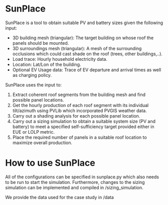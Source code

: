 # SunPlace

SunPlace is a tool to obtain suitable PV and battery sizes given the following input:

- 3D building mesh (triangular): The target building on whose roof the panels should be mounted.
- 3D surroundings mesh (triangular): A mesh of the surrounding occlusions which could cast shade on the roof (trees, other buildings,..).
- Load trace: Hourly household electricity data.
- Location: Lat/Lon of the building.
- Optional EV Usage data: Trace of EV departure and arrival times as well as charging policy.

SunPlace uses the input to:

1. Extract coherent roof segments from the building mesh and find possible panel locations.
2. Get the hourly production of each roof segment with its individual tilt/azimuth using PVLib which incorporated PVGIS weather data.
3. Carry out a shading analysis for each possible panel location.
4. Carry out a sizing simulation to obtain a suitable system size (PV and battery) to meet a specified self-sufficiency target provided either in EUE or LOLP metric.
5. Place the required number of panels in a suitable roof location to maximize overall production.

# How to use SunPlace

All of the configurations can be specified in sunplace.py which also needs to be run to start the simulation. Furthermore, changes to the sizing simulation can be implemented and compiled in /sizing_simulation.

We provide the data used for the case study in /data
